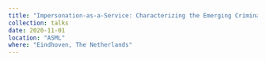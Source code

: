 ```yaml
---
title: "Impersonation-as-a-Service: Characterizing the Emerging Criminal Infrastructure for User Impersonation at Scale"
collection: talks
date: 2020-11-01
location: "ASML"
where: "Eindhoven, The Netherlands"
---
```

